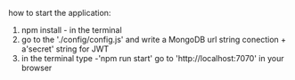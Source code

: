 how to start the application:

1. npm install - in the terminal
2. go to the './config/config.js' and write a MongoDB url string conection + a'secret' string for JWT
3. in the terminal type -'npm run start'
go to 'http://localhost:7070' in your browser
